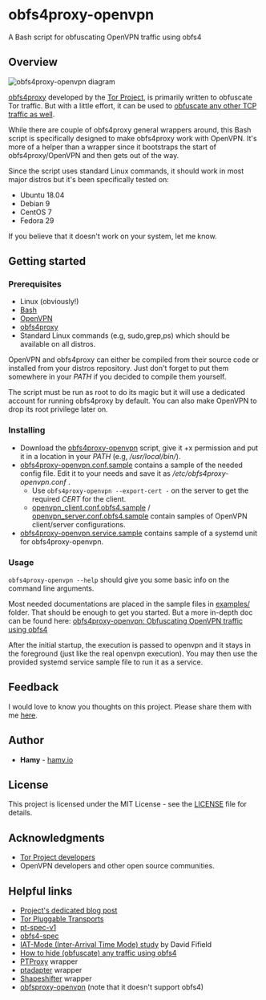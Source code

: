 # obfs4proxy-openvpn

A Bash script for obfuscating OpenVPN traffic using obfs4

## Overview

![obfs4proxy-openvpn diagram](https://github.com/HRomie/obfs4proxy-openvpn/blob/master/img/obfs4proxy-openvpn-diagram.png)

[obfs4proxy](https://github.com/Yawning/obfs4) developed by the [Tor Project](https://www.torproject.org/), is primarily written to obfuscate Tor traffic. But with a little effort, it can be used to [obfuscate any other TCP traffic as well](https://hamy.io/post/000d/how-to-hide-obfuscate-any-traffic-using-obfs4/).

While there are couple of obfs4proxy general wrappers around, this Bash script is specifically designed to make obfs4proxy work with OpenVPN. It's more of a helper than a wrapper since it bootstraps the start of obfs4proxy/OpenVPN and then gets out of the way.

Since the script uses standard Linux commands, it should work in most major distros but it's been specifically tested on:

* Ubuntu 18.04
* Debian 9
* CentOS 7
* Fedora 29

If you believe that it doesn't work on your system, let me know.

## Getting started

### Prerequisites

* Linux (obviously!)
* [Bash](https://www.gnu.org/software/bash/)
* [OpenVPN](https://openvpn.net/)
* [obfs4proxy](https://github.com/Yawning/obfs4)
* Standard Linux commands (e.g, sudo,grep,ps) which should be available on all distros.

OpenVPN and obfs4proxy can either be compiled from their source code or installed from your distros repository. Just don't forget to put them somewhere in your *PATH* if you decided to compile them yourself.

The script must be run as root to do its magic but it will use a dedicated account for running obfs4proxy by default. You can also make OpenVPN to drop its root privilege later on.

### Installing

* Download the [obfs4proxy-openvpn](obfs4proxy-openvpn) script, give it +x permission and put it in a location in your *PATH* (e.g, */usr/local/bin/*).
* [obfs4proxy-openvpn.conf.sample](examples/obfs4proxy-openvpn.conf.sample) contains a sample of the needed config file. Edit it to your needs and save it as */etc/obfs4proxy-openvpn.conf* .
  * Use `obfs4proxy-openvpn --export-cert -` on the server to get the required *CERT* for the client.
  * [openvpn_client.conf.obfs4.sample](examples/openvpn_client.conf.obfs4.sample) / [openvpn_server.conf.obfs4.sample](examples/openvpn_server.conf.obfs4.sample) contain samples of OpenVPN client/server configurations.
* [obfs4proxy-openvpn.service.sample](examples/obfs4proxy-openvpn.service.sample) contains sample of a systemd unit for obfs4proxy-openvpn.

### Usage

`obfs4proxy-openvpn --help` should give you some basic info on the command line arguments.

Most needed documentations are placed in the sample files in [examples/](examples/) folder. That should be enough to get you started. But a more in-depth doc can be found here: [obfs4proxy-openvpn: Obfuscating OpenVPN traffic using obfs4](https://hamy.io/post/000f/obfs4proxy-openvpn-obfuscating-openvpn-traffic-using-obfs4/)

After the initial startup, the execution is passed to openvpn and it stays in the foreground (just like the real openvpn execution). You may then use the provided systemd service sample file to run it as a service.

## Feedback

I would love to know you thoughts on this project. Please share them with me [here](https://hamy.io/post/000f/obfs4proxy-openvpn-obfuscating-openvpn-traffic-using-obfs4/#disqus_thread).

## Author

* **Hamy** - [hamy.io](https://hamy.io)

## License

This project is licensed under the MIT License - see the [LICENSE](LICENSE) file for details.

## Acknowledgments

* [Tor Project developers](https://www.torproject.org/about/corepeople.html.en)
* OpenVPN developers and other open source communities.

## Helpful links

* [Project's dedicated blog post](https://hamy.io/post/000f/obfs4proxy-openvpn-obfuscating-openvpn-traffic-using-obfs4/)
* [Tor Pluggable Transports](https://www.torproject.org/docs/pluggable-transports)
* [pt-spec-v1](https://gitweb.torproject.org/torspec.git/tree/pt-spec.txt)
* [obfs4-spec](https://gitweb.torproject.org/pluggable-transports/obfs4.git/tree/doc/obfs4-spec.txt)
* [IAT-Mode (Inter-Arrival Time Mode) study](https://people.torproject.org/~dcf/obfs4-timing/) by David Fifield
* [How to hide (obfuscate) any traffic using obfs4](https://hamy.io/post/000d/how-to-hide-obfuscate-any-traffic-using-obfs4/)
* [PTProxy](https://github.com/gumblex/ptproxy) wrapper
* [ptadapter](https://github.com/twisteroidambassador/ptadapter) wrapper
* [Shapeshifter](https://github.com/OperatorFoundation/shapeshifter-dispatcher) wrapper
* [obfsproxy-openvpn](https://github.com/khavishbhundoo/obfsproxy-openvpn) (note that it doesn't support obfs4)
